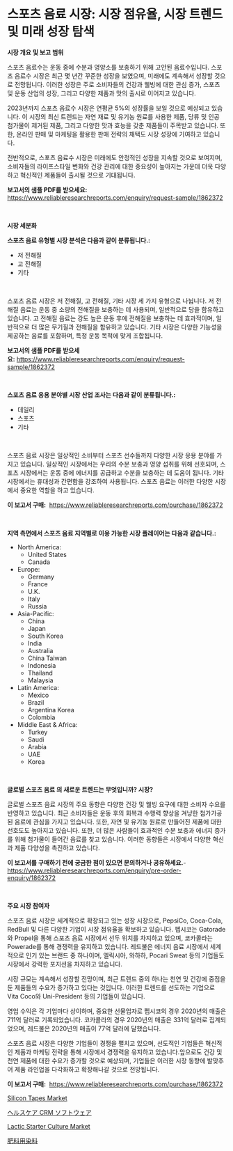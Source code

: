 <p><h1>스포츠 음료 시장: 시장 점유율, 시장 트렌드 및 미래 성장 탐색</h1></p><p><strong>시장 개요 및 보고 범위</strong></p>
<p><p>스포츠 음료수는 운동 중에 수분과 영양소를 보충하기 위해 고안된 음료수입니다. 스포츠 음료수 시장은 최근 몇 년간 꾸준한 성장을 보였으며, 미래에도 계속해서 성장할 것으로 전망됩니다. 이러한 성장은 주로 소비자들의 건강과 웰빙에 대한 관심 증가, 스포츠 및 운동 산업의 성장, 그리고 다양한 제품과 맛의 출시로 이어지고 있습니다.</p><p>2023년까지 스포츠 음료수 시장은 연평균 5%의 성장률을 보일 것으로 예상되고 있습니다. 이 시장의 최신 트렌드는 자연 재료 및 유기농 원료를 사용한 제품, 당류 및 인공 첨가물이 제거된 제품, 그리고 다양한 맛과 효능을 갖춘 제품들이 주목받고 있습니다. 또한, 온라인 판매 및 마케팅을 활용한 판매 전략의 채택도 시장 성장에 기여하고 있습니다.</p><p>전반적으로, 스포츠 음료수 시장은 미래에도 안정적인 성장을 지속할 것으로 보여지며, 소비자들의 라이프스타일 변화와 건강 관리에 대한 중요성이 높아지는 가운데 더욱 다양하고 혁신적인 제품들이 출시될 것으로 기대됩니다.</p></p>
<p><strong>보고서의 샘플 PDF를 받으세요:</strong> <a href="https://www.reliableresearchreports.com/enquiry/request-sample/1862372">https://www.reliableresearchreports.com/enquiry/request-sample/1862372</a></p>
<p>&nbsp;</p>
<p><strong>시장 세분화</strong></p>
<p><strong>스포츠 음료 유형별 시장 분석은 다음과 같이 분류됩니다.:</strong></p>
<p><ul><li>저 전해질</li><li>고 전해질</li><li>기타</li></ul></p>
<p>&nbsp;</p>
<p><p>스포츠 음료 시장은 저 전해질, 고 전해질, 기타 시장 세 가지 유형으로 나뉩니다. 저 전해질 음료는 운동 중 소량의 전해질을 보충하는 데 사용되며, 일반적으로 당을 함유하고 있습니다. 고 전해질 음료는 강도 높은 운동 후에 전해질을 보충하는 데 효과적이며, 일반적으로 더 많은 무기질과 전해질을 함유하고 있습니다. 기타 시장은 다양한 기능성을 제공하는 음료를 포함하며, 특정 운동 목적에 맞게 조합됩니다.</p></p>
<p><strong>보고서의 샘플 PDF를 받으세요:</strong>&nbsp;<a href="https://www.reliableresearchreports.com/enquiry/request-sample/1862372">https://www.reliableresearchreports.com/enquiry/request-sample/1862372</a></p>
<p>&nbsp;</p>
<p><strong> 스포츠 음료 응용 분야별 시장 산업 조사는 다음과 같이 분류됩니다.:</strong></p>
<p><ul><li>데일리</li><li>스포츠</li><li>기타</li></ul></p>
<p>&nbsp;</p>
<p><p>스포츠 음료 시장은 일상적인 소비부터 스포츠 선수들까지 다양한 시장 응용 분야를 가지고 있습니다. 일상적인 시장에서는 우리의 수분 보충과 영양 섭취를 위해 선호되며, 스포츠 시장에서는 운동 중에 에너지를 공급하고 수분을 보충하는 데 도움이 됩니다. 기타 시장에서는 휴대성과 간편함을 강조하여 사용됩니다. 스포츠 음료는 이러한 다양한 시장에서 중요한 역할을 하고 있습니다.</p></p>
<p><strong>이 보고서 구매:</strong>&nbsp; <a href="https://www.reliableresearchreports.com/purchase/1862372">https://www.reliableresearchreports.com/purchase/1862372</a></p>
<p>&nbsp;</p>
<p><strong>지역 측면에서 스포츠 음료 지역별로 이용 가능한 시장 플레이어는 다음과 같습니다.:</strong></p>
<p><ul>
    <li>
        North America:
        <ul>
            <li>United States</li>
            <li>Canada</li>
        </ul>
    </li>
    <li>
        Europe:
        <ul>
            <li>Germany</li>
            <li>France</li>
            <li>U.K.</li>
            <li>Italy</li>
            <li>Russia</li>
        </ul>
    </li>
    <li>
        Asia-Pacific:
        <ul>
            <li>China</li>
            <li>Japan</li>
            <li>South Korea</li>
            <li>India</li>
            <li>Australia</li>
            <li>China Taiwan</li>
            <li>Indonesia</li>
            <li>Thailand</li>
            <li>Malaysia</li>
        </ul>
    </li>
    <li>
        Latin America:
        <ul>
            <li>Mexico</li>
            <li>Brazil</li>
            <li>Argentina Korea</li>
            <li>Colombia</li>
        </ul>
    </li>
    <li>
        Middle East & Africa:
        <ul>
            <li>Turkey</li>
            <li>Saudi</li>
            <li>Arabia</li>
            <li>UAE</li>
            <li>Korea</li>
        </ul>
    </li>
    </ul></p>
<p>&nbsp;</p>
<p><strong>글로벌 스포츠 음료 의 새로운 트렌드는 무엇입니까? 시장?</strong></p>
<p><p>글로벌 스포츠 음료 시장의 주요 동향은 다양한 건강 및 웰빙 요구에 대한 소비자 수요를 반영하고 있습니다. 최근 소비자들은 운동 후의 회복과 수행력 향상을 겨냥한 첨가가공된 음료에 관심을 가지고 있습니다. 또한, 자연 및 유기농 원료로 만들어진 제품에 대한 선호도도 높아지고 있습니다. 또한, 더 많은 사람들이 효과적인 수분 보충과 에너지 증가를 위해 첨가물이 들어간 음료를 찾고 있습니다. 이러한 동향들은 시장에서 다양한 혁신과 제품 다양성을 촉진하고 있습니다.</p></p>
<p><strong>이 보고서를 구매하기 전에 궁금한 점이 있으면 문의하거나 공유하세요.</strong>- <a href="https://www.reliableresearchreports.com/enquiry/pre-order-enquiry/1862372">https://www.reliableresearchreports.com/enquiry/pre-order-enquiry/1862372</a></p>
<p>&nbsp;</p>
<p><strong>주요 시장 참여자</strong></p>
<p><p>스포츠 음료 시장은 세계적으로 확장되고 있는 성장 시장으로, PepsiCo, Coca-Cola, RedBull 및 다른 다양한 기업이 시장 점유율을 확보하고 있습니다. 펩시코는 Gatorade와 Propel을 통해 스포츠 음료 시장에서 선두 위치를 차지하고 있으며, 코카콜라는 Powerade를 통해 경쟁력을 유지하고 있습니다. 레드불은 에너지 음료 시장에서 세계적으로 인기 있는 브랜드 중 하나이며, 엘릭시아, 와하하, Pocari Sweat 등의 기업들도 시장에서 강력한 포지션을 차지하고 있습니다.</p><p>시장 규모는 계속해서 성장할 전망이며, 최근 트렌드 중의 하나는 천연 및 건강에 중점을 둔 제품들의 수요가 증가하고 있다는 것입니다. 이러한 트렌드를 선도하는 기업으로 Vita Coco와 Uni-President 등의 기업들이 있습니다.</p><p>영업 수익은 각 기업마다 상이하며, 중요한 선물업자로 펩시코의 경우 2020년의 매출은 711억 달러로 기록되었습니다. 코카콜라의 경우 2020년의 매출은 331억 달러로 집계되었으며, 레드불은 2020년의 매출이 77억 달러에 달했습니다.</p><p>스포츠 음료 시장은 다양한 기업들이 경쟁을 펼치고 있으며, 선도적인 기업들은 혁신적인 제품과 마케팅 전략을 통해 시장에서 경쟁력을 유지하고 있습니다.앞으로도 건강 및 천연 제품에 대한 수요가 증가할 것으로 예상되며, 기업들은 이러한 시장 동향에 발맞추어 제품 라인업을 다각화하고 확장해나갈 것으로 전망됩니다.</p></p>
<p><strong>이 보고서 구매:</strong>&nbsp;&nbsp;<a href="https://www.reliableresearchreports.com/purchase/1862372">https://www.reliableresearchreports.com/purchase/1862372</a></p>
<p><p><a href="https://github.com/bobicer/Market-Research-Report-List-2/blob/main/silicon-tapes-market.md">Silicon Tapes Market</a></p><p><a href="https://medium.com/@rudysimonis2023/%E3%83%98%E3%83%AB%E3%82%B9%E3%82%B1%E3%82%A2crm%E3%82%BD%E3%83%95%E3%83%88%E3%82%A6%E3%82%A7%E3%82%A2%E5%B8%82%E5%A0%B4%E3%81%AE%E8%A6%8F%E6%A8%A1%E3%81%AF-%E3%82%B0%E3%83%AD%E3%83%BC%E3%83%90%E3%83%AB%E7%94%A3%E6%A5%AD%E3%81%AB%E3%81%8A%E3%81%91%E3%82%8B%E6%9C%80%E9%81%A9%E3%81%AA%E3%83%9E%E3%83%BC%E3%82%B1%E3%83%86%E3%82%A3%E3%83%B3%E3%82%B0%E3%83%81%E3%83%A3%E3%83%8D%E3%83%AB%E3%82%92%E6%98%8E%E3%82%89%E3%81%8B%E3%81%AB%E3%81%97%E3%81%BE%E3%81%99-287fa91deb65">ヘルスケア CRM ソフトウェア</a></p><p><a href="https://github.com/timeliteaut/Market-Research-Report-List-1/blob/main/lactic-starter-culture-market.md">Lactic Starter Culture Market</a></p><p><a href="https://medium.com/@rodhoppe07/%E8%82%A5%E6%96%99%E7%94%A8%E6%9F%93%E6%96%99%E5%B8%82%E5%A0%B4%E3%82%B7%E3%82%A7%E3%82%A2%E3%81%AE%E6%8E%A8%E7%A7%BB%E3%81%A8%E5%B8%82%E5%A0%B4%E6%88%90%E9%95%B7%E3%83%88%E3%83%AC%E3%83%B3%E3%83%892024%E5%B9%B4%E3%81%8B%E3%82%892031%E5%B9%B4%E3%81%BE%E3%81%A7-3ca3d34b6e1b">肥料用染料</a></p></p>
